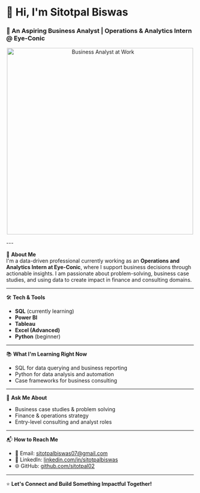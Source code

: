 # 👋 Hi, I'm Sitotpal Biswas  
### 💼 An Aspiring Business Analyst | Operations & Analytics Intern @ Eye-Conic

<p align="center">
  <img src="[[https://raw.githubusercontent.com/sitotpal02/sitotpal02/main/business-analyst.gif.gif](https://github.com/Sitotpal02/Sitotpal-Biswas/blob/50fa6080f93a682ca7078f0cb761526eb0d6aea2/business-analyst.gif.gif)](https://github.com/Sitotpal02/Sitotpal-Biswas/blob/main/business-analyst.gif.gif)" alt="Business Analyst at Work" width="500"/>
</p>
---

🎯 **About Me**  
I'm a data-driven professional currently working as an **Operations and Analytics Intern at Eye-Conic**, where I support business decisions through actionable insights. I am passionate about problem-solving, business case studies, and using data to create impact in finance and consulting domains.

---

🛠 **Tech & Tools**
- **SQL** (currently learning)
- **Power BI**
- **Tableau**
- **Excel (Advanced)**
- **Python** (beginner)

---

📚 **What I'm Learning Right Now**
- SQL for data querying and business reporting  
- Python for data analysis and automation  
- Case frameworks for business consulting

---

💬 **Ask Me About**
- Business case studies & problem solving  
- Finance & operations strategy  
- Entry-level consulting and analyst roles

---

📬 **How to Reach Me**
- 📧 Email: [sitotpalbiswas07@gmail.com](mailto:sitotpalbiswas07@gmail.com)  
- 💼 LinkedIn: [linkedin.com/in/sitotpalbiswas](https://www.linkedin.com/in/sitotpalbiswas-b5172233b/)  
- 🌐 GitHub: [github.com/sitotpal02](https://github.com/sitotpal02)

---

⭐ **Let's Connect and Build Something Impactful Together!**
